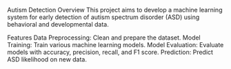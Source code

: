 Autism Detection Overview
This project aims to develop a machine learning system for early detection of autism spectrum disorder (ASD) using behavioral and developmental data.

Features
Data Preprocessing: Clean and prepare the dataset.
Model Training: Train various machine learning models.
Model Evaluation: Evaluate models with accuracy, precision, recall, and F1 score.
Prediction: Predict ASD likelihood on new data.


